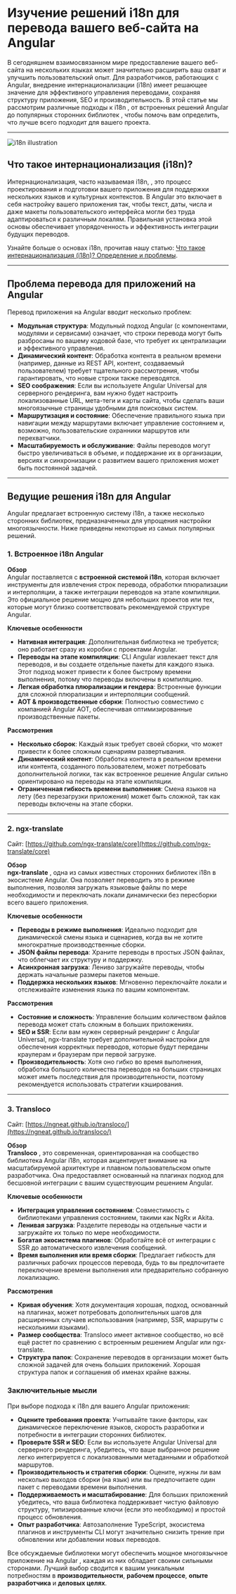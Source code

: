# Изучение решений i18n для перевода вашего веб-сайта на Angular

В сегодняшнем взаимосвязанном мире предоставление вашего веб-сайта на нескольких языках может значительно расширить ваш охват и улучшить пользовательский опыт. Для разработчиков, работающих с Angular, внедрение интернационализации (i18n) имеет решающее значение для эффективного управления переводами, сохраняя структуру приложения, SEO и производительность. В этой статье мы рассмотрим различные подходы к i18n , от встроенных решений Angular до популярных сторонних библиотек , чтобы помочь вам определить, что лучше всего подходит для вашего проекта.

---

![i18n illustration](https://github.com/aymericzip/intlayer/blob/main/blog/assets/i18n.webp)

## Что такое интернационализация (i18n)?

Интернационализация, часто называемая i18n, , это процесс проектирования и подготовки вашего приложения для поддержки нескольких языков и культурных контекстов. В Angular это включает в себя настройку вашего приложения так, чтобы текст, даты, числа и даже макеты пользовательского интерфейса могли без труда адаптироваться к различным локалям. Правильная установка этой основы обеспечивает упорядоченность и эффективность интеграции будущих переводов.

Узнайте больше о основах i18n, прочитав нашу статью: [Что такое интернационализация (i18n)? Определение и проблемы](https://github.com/aymericzip/intlayer/blob/main/blog/ru/what_is_internationalization.md).

---

## Проблема перевода для приложений на Angular

Перевод приложения на Angular вводит несколько проблем:

- **Модульная структура**: Модульный подход Angular (с компонентами, модулями и сервисами) означает, что строки перевода могут быть разбросаны по вашему кодовой базе, что требует их централизации и эффективного управления.
- **Динамический контент**: Обработка контента в реальном времени (например, данные из REST API, контент, создаваемый пользователем) требует тщательного рассмотрения, чтобы гарантировать, что новые строки также переводятся.
- **SEO соображения**: Если вы используете Angular Universal для серверного рендеринга, вам нужно будет настроить локализованные URL, мета-теги и карты сайта, чтобы сделать ваши многоязычные страницы удобными для поисковых систем.
- **Маршрутизация и состояние**: Обеспечение правильного языка при навигации между маршрутами включает управление состоянием и, возможно, пользовательские охранники маршрутов или перехватчики.
- **Масштабируемость и обслуживание**: Файлы переводов могут быстро увеличиваться в объеме, и поддержание их в организации, версиях и синхронизации с развитием вашего приложения может быть постоянной задачей.

---

## Ведущие решения i18n для Angular

Angular предлагает встроенную систему i18n, а также несколько сторонних библиотек, предназначенных для упрощения настройки многоязычности. Ниже приведены некоторые из самых популярных решений.

### 1. Встроенное i18n Angular

**Обзор**  
Angular поставляется с **встроенной системой i18n**, которая включает инструменты для извлечения строк перевода, обработки плюрализации и интерполяции, а также интеграции переводов на этапе компиляции. Это официальное решение мощно для небольших проектов или тех, которые могут близко соответствовать рекомендуемой структуре Angular.

**Ключевые особенности**

- **Нативная интеграция**: Дополнительная библиотека не требуется; оно работает сразу из коробки с проектами Angular.
- **Переводы на этапе компиляции**: CLI Angular извлекает текст для переводов, и вы создаете отдельные пакеты для каждого языка. Этот подход может привести к более быстрому времени выполнения, потому что переводы включены в компиляцию.
- **Легкая обработка плюрализации и гендера**: Встроенные функции для сложной плюрализации и интерполяции сообщений.
- **AOT & производственные сборки**: Полностью совместимо с компанией Angular AOT, обеспечивая оптимизированные производственные пакеты.

**Рассмотрения**

- **Несколько сборок**: Каждый язык требует своей сборки, что может привести к более сложным сценариям развертывания.
- **Динамический контент**: Обработка контента в реальном времени или контента, созданного пользователем, может потребовать дополнительной логики, так как встроенное решение Angular сильно ориентировано на переводы на этапе компиляции.
- **Ограниченная гибкость времени выполнения**: Смена языков на лету (без перезагрузки приложения) может быть сложной, так как переводы включены на этапе сборки.

---

### 2. ngx-translate

Сайт: [https://github.com/ngx-translate/core](https://github.com/ngx-translate/core)

**Обзор**  
**ngx-translate** , одна из самых известных сторонних библиотек i18n в экосистеме Angular. Она позволяет переводить это в режиме выполнения, позволяя загружать языковые файлы по мере необходимости и переключать локали динамически без пересборки всего вашего приложения.

**Ключевые особенности**

- **Переводы в режиме выполнения**: Идеально подходит для динамической смены языка и сценариев, когда вы не хотите многократные производственные сборки.
- **JSON файлы перевода**: Храните переводы в простых JSON файлах, что облегчает их структуру и поддержку.
- **Асинхронная загрузка**: Лениво загружайте переводы, чтобы держать начальные размеры пакетов меньше.
- **Поддержка нескольких языков**: Мгновенно переключайте локали и отслеживайте изменения языка по вашим компонентам.

**Рассмотрения**

- **Состояние и сложность**: Управление большим количеством файлов перевода может стать сложным в больших приложениях.
- **SEO и SSR**: Если вам нужен серверный рендеринг с Angular Universal, ngx-translate требует дополнительной настройки для обеспечения корректных переводов, которые будут переданы краулерам и браузерам при первой загрузке.
- **Производительность**: Хотя оно гибко во время выполнения, обработка большого количества переводов на больших страницах может иметь последствия для производительности, поэтому рекомендуется использовать стратегии кэширования.

---

### 3. Transloco

Сайт: [https://ngneat.github.io/transloco/](https://ngneat.github.io/transloco/)

**Обзор**  
**Transloco** , это современная, ориентированная на сообщество библиотека Angular i18n, которая акцентирует внимание на масштабируемой архитектуре и плавном пользовательском опыте разработчика. Она предоставляет основанный на плагинах подход для бесшовной интеграции с вашим существующим решением Angular.

**Ключевые особенности**

- **Интеграция управления состоянием**: Совместимость с библиотеками управления состоянием, такими как NgRx и Akita.
- **Ленивая загрузка**: Разделите переводы на отдельные части и загружайте их только по мере необходимости.
- **Богатая экосистема плагинов**: Обработайте всё от интеграции с SSR до автоматического извлечения сообщений.
- **Время выполнения или время сборки**: Предлагает гибкость для различных рабочих процессов перевода, будь то вы предпочитаете переключение времени выполнения или предварительно собранную локализацию.

**Рассмотрения**

- **Кривая обучения**: Хотя документация хорошая, подход, основанный на плагинах, может потребовать дополнительных шагов для расширенных случаев использования (например, SSR, маршруты с несколькими языками).
- **Размер сообщества**: Transloco имеет активное сообщество, но всё ещё растет по сравнению с встроенным решением Angular или ngx-translate.
- **Структура папок**: Сохранение переводов в организации может быть сложной задачей для очень больших приложений. Хорошая структура папок и соглашения об именах крайне важны.

### Заключительные мысли

При выборе подхода к i18n для вашего Angular приложения:

- **Оцените требования проекта**: Учитывайте такие факторы, как динамическое переключение языков, скорость разработки и потребности в интеграции сторонних библиотек.
- **Проверьте SSR и SEO**: Если вы используете Angular Universal для серверного рендеринга, убедитесь, что ваше выбранное решение легко интегрируется с локализованными метаданными и обработкой маршрутов.
- **Производительность и стратегия сборки**: Оцените, нужны ли вам несколько выходов сборки (на язык) или вы предпочитаете один пакет с переводами времени выполнения.
- **Поддерживаемость и масштабирование**: Для больших приложений убедитесь, что ваша библиотека поддерживает чистую файловую структуру, типизированные ключи (если это необходимо) и простой процесс обновления.
- **Опыт разработчика**: Автозаполнение TypeScript, экосистема плагинов и инструменты CLI могут значительно снизить трение при обновлении или добавлении новых переводов.

Все обсуждаемые библиотеки могут обеспечить мощное многоязычное приложение на Angular , каждая из них обладает своими сильными сторонами. Лучший выбор сводится к вашим уникальным потребностям в **производительности**, **рабочем процессе**, **опыте разработчика** и **деловых целях**.
